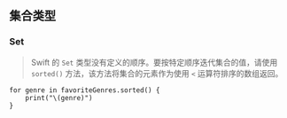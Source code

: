 ## 集合类型

### Set

> Swift 的 `Set` 类型没有定义的顺序。要按特定顺序迭代集合的值，请使用 `sorted()` 方法，该方法将集合的元素作为使用 `<` 运算符排序的数组返回。

```
for genre in favoriteGenres.sorted() {
    print("\(genre)")
}
```

